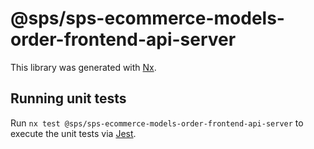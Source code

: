 # @sps/sps-ecommerce-models-order-frontend-api-server

This library was generated with [Nx](https://nx.dev).

## Running unit tests

Run `nx test @sps/sps-ecommerce-models-order-frontend-api-server` to execute the unit tests via [Jest](https://jestjs.io).
